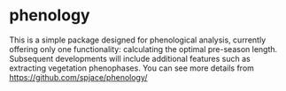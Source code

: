 # phenology
This is a simple package designed for phenological analysis, currently offering only one functionality: calculating the optimal pre-season length. Subsequent developments will include additional features such as extracting vegetation phenophases.
You can see more details from https://github.com/spjace/phenology/
